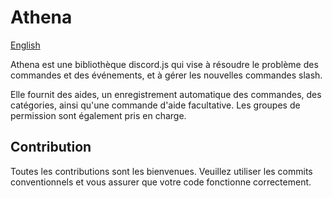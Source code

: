 # Athena
[English](/README.md)

Athena est une bibliothèque discord.js qui vise à résoudre le problème des commandes et des événements, et à gérer les nouvelles commandes slash.

Elle fournit des aides, un enregistrement automatique des commandes, des catégories, ainsi qu'une commande d'aide facultative. Les groupes de permission sont également pris en charge.

## Contribution
Toutes les contributions sont les bienvenues. Veuillez utiliser les commits conventionnels et vous assurer que votre code fonctionne correctement.
